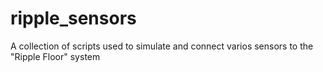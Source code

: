 # ripple_sensors

A collection of scripts used to simulate and connect varios sensors to the "Ripple Floor" system
